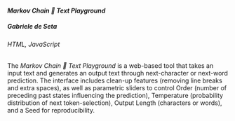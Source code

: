 #### ***Markov Chain 🥨 Text Playground***
##### **Gabriele de Seta**
###### HTML, JavaScript

The *Markov Chain 🥨 Text Playground* is a web-based tool that takes an input text and generates an output text through next-character or next-word prediction. The interface includes clean-up features (removing line breaks and extra spaces), as well as parametric sliders to control Order (number of preceding past states influencing the prediction), Temperature (probability distribution of next token-selection), Output Length (characters or words), and a Seed for reproducibility.
